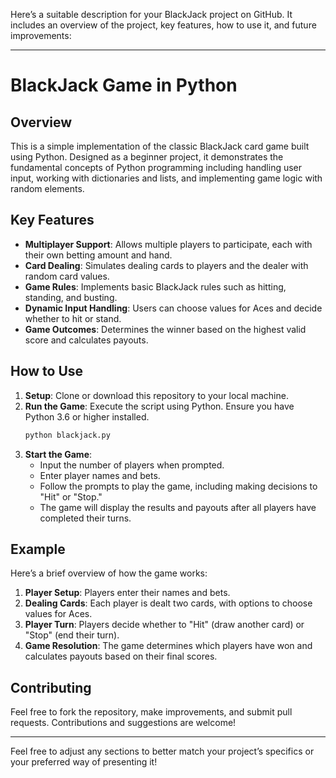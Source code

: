 Here’s a suitable description for your BlackJack project on GitHub. It includes an overview of the project, key features, how to use it, and future improvements:

---

# BlackJack Game in Python

## Overview

This is a simple implementation of the classic BlackJack card game built using Python. Designed as a beginner project, it demonstrates the fundamental concepts of Python programming including handling user input, working with dictionaries and lists, and implementing game logic with random elements.

## Key Features

- **Multiplayer Support**: Allows multiple players to participate, each with their own betting amount and hand.
- **Card Dealing**: Simulates dealing cards to players and the dealer with random card values.
- **Game Rules**: Implements basic BlackJack rules such as hitting, standing, and busting.
- **Dynamic Input Handling**: Users can choose values for Aces and decide whether to hit or stand.
- **Game Outcomes**: Determines the winner based on the highest valid score and calculates payouts.

## How to Use

1. **Setup**: Clone or download this repository to your local machine.
2. **Run the Game**: Execute the script using Python. Ensure you have Python 3.6 or higher installed.
   ```bash
   python blackjack.py
   ```
3. **Start the Game**:
   - Input the number of players when prompted.
   - Enter player names and bets.
   - Follow the prompts to play the game, including making decisions to "Hit" or "Stop."
   - The game will display the results and payouts after all players have completed their turns.

## Example

Here’s a brief overview of how the game works:

1. **Player Setup**: Players enter their names and bets.
2. **Dealing Cards**: Each player is dealt two cards, with options to choose values for Aces.
3. **Player Turn**: Players decide whether to "Hit" (draw another card) or "Stop" (end their turn).
4. **Game Resolution**: The game determines which players have won and calculates payouts based on their final scores.



## Contributing

Feel free to fork the repository, make improvements, and submit pull requests. Contributions and suggestions are welcome!


---

Feel free to adjust any sections to better match your project’s specifics or your preferred way of presenting it!
